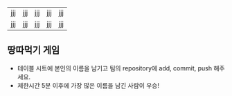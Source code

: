<table>
      <tbody>
        <tr>
          <td>jjj</td>
          <td>jjj</td>
          <td>jjj</td>
          <td>jjj</td>
          <td>jjj</td>
        </tr>
        <tr>
          <td>jjj</td>
          <td>jjj</td>
          <td>jjj</td>
          <td>jjj</td>
          <td>jjj</td>
        </tr>
      </tbody>
</table>

## 땅따먹기 게임

- 테이블 시트에 본인의 이름을 남기고 팀의 repository에 add, commit, push 해주세요.
- 제한시간 5분 이후에 가장 많은 이름을 남긴 사람이 우승!
